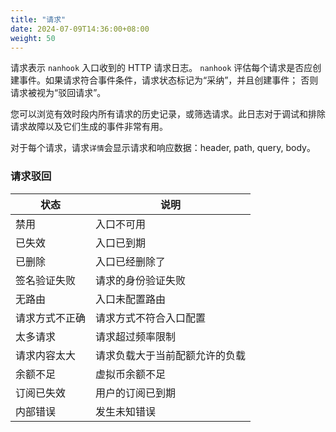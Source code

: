 ```yaml
---
title: "请求"
date: 2024-07-09T14:36:00+08:00
weight: 50
---
```



请求表示 `nanhook` 入口收到的 HTTP 请求日志。
`nanhook` 评估每个请求是否应创建事件。如果请求符合事件条件，请求状态标记为“采纳”，并且创建事件；
否则请求被视为“驳回请求”。


您可以浏览有效时段内所有请求的历史记录，或筛选请求。此日志对于调试和排除请求故障以及它们生成的事件非常有用。

对于每个请求，请求`详情`会显示请求和响应数据：header, path, query, body。

### 请求驳回

<table>
  <thead>
    <tr>
      <th>状态</th>
      <th>说明</th>
    </tr>
  </thead>
  <tbody>
    <tr>
        <td>禁用</td>
        <td>入口不可用</td>
    </tr>
    <tr>
        <td>已失效</td>
        <td>入口已到期</td>
    </tr>
    <tr>
        <td>已删除</td>
        <td>入口已经删除了</td>
    </tr>
    <tr>
        <td>签名验证失败</td>
        <td>请求的身份验证失败</td>
    </tr>
    <tr>
        <td>无路由</td>
        <td>入口未配置路由</td>
    </tr>
    <tr>
        <td>请求方式不正确</td>
        <td>请求方式不符合入口配置</td>
    </tr>
    <tr>
        <td>太多请求</td>
        <td>请求超过频率限制</td>
    </tr>
    <tr>
        <td>请求内容太大</td>
        <td>请求负载大于当前配额允许的负载</td>
    </tr>
    <tr>
        <td>余额不足</td>
        <td>虚拟币余额不足</td>
    </tr>
    <tr>
        <td>订阅已失效</td>
        <td>用户的订阅已到期</td>
    </tr>
    <tr>
        <td>内部错误</td>
        <td>发生未知错误</td>
    </tr>
  </tbody>
</table>